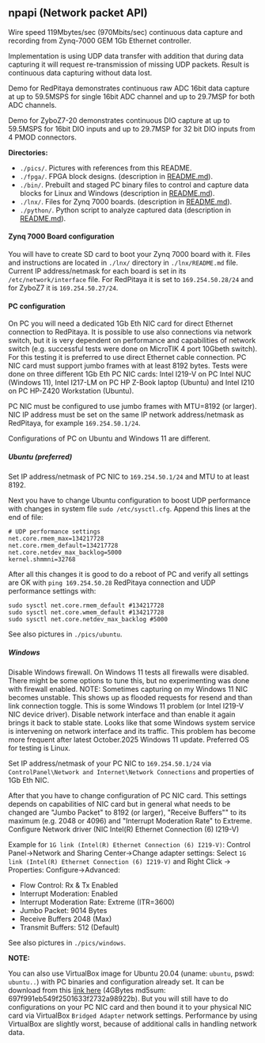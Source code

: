 ## npapi (Network packet API)

Wire speed 119Mbytes/sec (970Mbits/sec) continuous data capture and recording from Zynq-7000 GEM 1Gb Ethernet controller.

Implementation is using UDP data transfer with addition that during data capturing it will request re-transmission of missing UDP packets. Result is continuous data capturing without data lost.

Demo for RedPitaya demonstrates continuous raw ADC 16bit data capture at up to 59.5MSPS for single 16bit ADC channel and up to 29.7MSP for both ADC channels.

Demo for ZyboZ7-20 demonstrates continuous DIO capture at up to 59.5MSPS for 16bit DIO inputs and up to 29.7MSP for 32 bit DIO inputs from 4 PMOD connectors.

**Directories:**

- `./pics/`. Pictures with references from this README.
- `./fpga/`. FPGA block designs. (description in [README.md](./fpga/README.md)).
- `./bin/`. Prebuilt and staged PC binary files to control and capture data blocks for Linux and Windows (description in [README.md](./bin/README.md)).
- `./lnx/`. Files for Zynq 7000 boards. (description in [README.md](./lnx/README.md)).
- `./python/`. Python script to analyze captured data (description in [README.md](./python/README.md)).

#### Zynq 7000 Board configuration

You will have to create SD card to boot your Zynq 7000 board with it. Files and instructions are located in `./lnx/` directory in `./lnx/README.md` file. 
Current IP address/netmask for each board is set in its `/etc/network/interface` file. For RedPitaya it is set to `169.254.50.28/24` and for ZyboZ7 it is `169.254.50.27/24`. 

#### PC configuration

On PC you will need a dedicated 1Gb Eth NIC card for direct Ethernet connection to RedPitaya. It is possible to use also connections via network switch, but it is very dependent on performance and capabilities of network switch (e.g. successful tests were done on MicroTIK 4 port 10Gbeth switch). For this testing it is preferred to use direct Ethernet cable connection. PC NIC card must support jumbo frames with at least 8192 bytes. Tests were done on three different 1Gb Eth PC NIC cards: Intel I219-V on PC Intel NUC (Windows 11), Intel I217-LM on PC HP Z-Book laptop (Ubuntu) and Intel I210 on PC HP-Z420 Workstation (Ubuntu).

PC NIC must be configured to use jumbo frames with MTU=8192 (or larger). NIC IP address must be set on the same IP network address/netmask as RedPitaya, for example `169.254.50.1/24`.

Configurations of PC on Ubuntu and Windows 11 are different.

##### Ubuntu (preferred)

Set IP address/netmask of PC NIC to `169.254.50.1/24` and MTU to at least 8192.

Next you have to change Ubuntu configuration to boost UDP performance with changes in system file `sudo /etc/sysctl.cfg`. Append this lines at the end of file:

```
# UDP performance settings
net.core.rmem_max=134217728
net.core.rmem_default=134217728
net.core.netdev_max_backlog=5000
kernel.shmmni=32768
```

After all this changes it is good to do a reboot of PC and verify all settings are OK with `ping 169.254.50.28` RedPitaya connection and UDP performance settings with:

```
sudo sysctl net.core.rmem_default #134217728
sudo sysctl net.core.wmem_default #134217728
sudo sysctl net.core.netdev_max_backlog #5000
```

See also pictures in `./pics/ubuntu`.

##### Windows

Disable Windows firewall. On Windows 11 tests all firewalls were disabled. There might be some options to tune this, but no experimenting was done with firewall enabled.
NOTE:
Sometimes capturing on my Windows 11 NIC becomes unstable. This shows up as flooded requests for resend and than link connection toggle. This is some Windows 11 problem (or Intel I219-V NIC device driver). Disable network interface and than enable it again brings it back to stable state. Looks like that some Windows system service is intervening on network interface and its traffic. This problem has become more frequent after latest October.2025 Windows 11 update.
Preferred OS for testing is Linux.

Set IP address/netmask of your PC NIC to `169.254.50.1/24` via `ControlPanel\Network and Internet\Network Connections` and properties of 1Gb Eth NIC.

After that you have to change configuration of PC NIC card. This settings depends on capabilities of NIC card but in general what needs to be changed are "Jumbo Packet" to 8192 (or larger), "Receive Buffers"" to its maximum (e.g. 2048 or 4096) and "Interrupt Moderation Rate" to Extreme.
Configure Network driver (NIC Intel(R) Ethernet Connection (6) I219-V)

Example for `1G link (Intel(R) Ethernet Connection (6) I219-V)`:
Control Panel->Network and Sharing Center->Change adapter settings:
Select `1G link (Intel(R) Ethernet Connection (6) I219-V)` and Right Click -> Properties:
Configure->Advanced:

- Flow Control: Rx & Tx Enabled
- Interrupt Moderation: Enabled
- Interrupt Moderation Rate: Extreme (ITR=3600)
- Jumbo Packet: 9014 Bytes
- Receive Buffers 2048 (Max)
- Transmit Buffers: 512 (Default)

See also pictures in `./pics/windows`.

**NOTE:**

You can also use VirtualBox image for Ubuntu 20.04 (uname: `ubuntu`, pswd: `ubuntu..`) with PC binaries and configuration already set. It can be download from this [link here](https://drive.proton.me/urls/RHEGATVK74#BkoI85NGY7KS) (4GBytes md5sum: 697f991eb549f2501633f2732a98922b).
But you will still have to do configurations on your PC NIC card and then bound it to your physical NIC card via VirtualBox `Bridged Adapter` network settings.
Performance by using VirtualBox are slightly worst, because of additional calls in handling network data.
